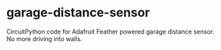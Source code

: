 # garage-distance-sensor
CircuitPython code for Adafruit Feather powered garage distance sensor. No more driving into walls.
